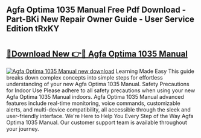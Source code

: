 ## Agfa Optima 1035 Manual Free Pdf Download - Part-BKi New Repair Owner Guide - User Service Edition tRxKY

# <h2><a href="http://bc45827.oget.top/?id=Agfa+Optima+1035+Manual">🔗Download New 👉🔴 Agfa Optima 1035 Manual</a></h2>

[![Agfa Optima 1035 Manual new download](https://i.imgur.com/5g1atiW.png)](http://bc45827.oget.top/?id=Agfa+Optima+1035+Manual)
Learning Made Easy This guide breaks down complex concepts into simple steps for effortless understanding of your new Agfa Optima 1035 Manual. Safety Precautions for Indoor Use Please adhere to all safety precautions when using your new Agfa Optima 1035 Manual indoors. Agfa Optima 1035 Manual advanced features include real-time monitoring, voice commands, customizable alerts, and multi-device compatibility, all accessible through the sleek and user-friendly interface. We're Here to Help You Every Step of the Way Agfa Optima 1035 Manual. Our customer support team is available throughout your journey.
